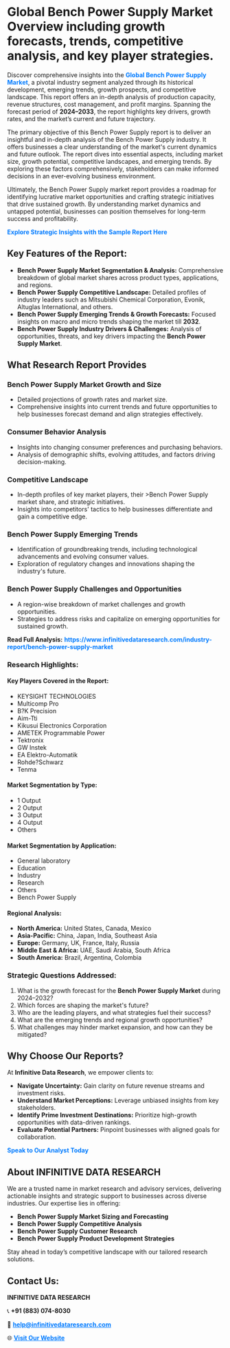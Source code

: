 <h1>Global Bench Power Supply Market Overview including growth forecasts, trends, competitive analysis, and key player strategies.</h1>
<p>
Discover comprehensive insights into the 
<a href="https://www.infinitivedataresearch.com/industry-report/bench-power-supply-market" rel="dofollow" style="color: #007BFF; text-decoration: none;"><strong>Global Bench Power Supply Market</strong></a>, a pivotal industry segment analyzed through its historical development, emerging trends, growth prospects, and competitive landscape. This report offers an in-depth analysis of production capacity, revenue structures, cost management, and profit margins. Spanning the forecast period of <strong>2024–2033</strong>, the report highlights key drivers, growth rates, and the market’s current and future trajectory.
</p>
<p>
The primary objective of this Bench Power Supply report is to deliver an insightful and in-depth analysis of the Bench Power Supply industry. It offers businesses a clear understanding of the market's current dynamics and future outlook. The report dives into essential aspects, including market size, growth potential, competitive landscapes, and emerging trends. By exploring these factors comprehensively, stakeholders can make informed decisions in an ever-evolving business environment.
</p>
<p>
Ultimately, the Bench Power Supply market report provides a roadmap for identifying lucrative market opportunities and crafting strategic initiatives that drive sustained growth. By understanding market dynamics and untapped potential, businesses can position themselves for long-term success and profitability.
</p>
<p>
<a href="https://www.infinitivedataresearch.com/request-sample/reportId=103774" style="color: #007BFF; text-decoration: none;"><strong>Explore Strategic Insights with the Sample Report Here</strong></a>
</p>

<h2>Key Features of the Report:</h2>
<ul>
<li><strong>Bench Power Supply Market Segmentation & Analysis:</strong> Comprehensive breakdown of global market shares across product types, applications, and regions.</li>
<li><strong>Bench Power Supply Competitive Landscape:</strong> Detailed profiles of industry leaders such as Mitsubishi Chemical Corporation, Evonik, Altuglas International, and others.</li>
<li><strong>Bench Power Supply Emerging Trends & Growth Forecasts:</strong> Focused insights on macro and micro trends shaping the market till <strong>2032</strong>.</li>
<li><strong>Bench Power Supply Industry Drivers & Challenges:</strong> Analysis of opportunities, threats, and key drivers impacting the <strong>Bench Power Supply Market</strong>.</li>
</ul>

<h2>What Research Report Provides</h2>
<h3>Bench Power Supply Market Growth and Size</h3>
<ul>
<li>Detailed projections of growth rates and market size.</li>
<li>Comprehensive insights into current trends and future opportunities to help businesses forecast demand and align strategies effectively.</li>
</ul>

<h3>Consumer Behavior Analysis</h3>
<ul>
<li>Insights into changing consumer preferences and purchasing behaviors.</li>
<li>Analysis of demographic shifts, evolving attitudes, and factors driving decision-making.</li>
</ul>

<h3>Competitive Landscape</h3>
<ul>
<li>In-depth profiles of key market players, their >Bench Power Supply market share, and strategic initiatives.</li>
<li>Insights into competitors' tactics to help businesses differentiate and gain a competitive edge.</li>
</ul>

<h3>Bench Power Supply Emerging Trends</h3>
<ul>
<li>Identification of groundbreaking trends, including technological advancements and evolving consumer values.</li>
<li>Exploration of regulatory changes and innovations shaping the industry's future.</li>
</ul>

<h3>Bench Power Supply Challenges and Opportunities</h3>
<ul>
<li>A region-wise breakdown of market challenges and growth opportunities.</li>
<li>Strategies to address risks and capitalize on emerging opportunities for sustained growth.</li>
</ul>
<p><strong>Read Full Analysis:</strong> <a href="https://www.infinitivedataresearch.com/industry-report/bench-power-supply-market" rel="dofollow" style="color: #007BFF; text-decoration: none;"><strong>https://www.infinitivedataresearch.com/industry-report/bench-power-supply-market</strong></a></p>
<h3>Research Highlights:</h3>
<h4>Key Players Covered in the Report:</h4>
<ul><li>KEYSIGHT TECHNOLOGIES</li><li>Multicomp Pro</li><li>B?K Precision</li><li>Aim-Tti</li><li>Kikusui Electronics Corporation</li><li>AMETEK Programmable Power</li><li>Tektronix</li><li>GW Instek</li><li>EA Elektro-Automatik</li><li>Rohde?Schwarz</li><li>Tenma</li></ul>
<h4>Market Segmentation by Type:</h4>
<ul><li>1 Output</li><li>2 Output</li><li>3 Output</li><li>4 Output</li><li>Others</li></ul>
<h4>Market Segmentation by Application:</h4>
<ul><li>General laboratory</li><li>Education</li><li>Industry</li><li>Research</li><li>Others</li><li>Bench Power Supply</li></ul>

<h4>Regional Analysis:</h4>
<ul>
<li><strong>North America:</strong> United States, Canada, Mexico</li>
<li><strong>Asia-Pacific:</strong> China, Japan, India, Southeast Asia</li>
<li><strong>Europe:</strong> Germany, UK, France, Italy, Russia</li>
<li><strong>Middle East & Africa:</strong> UAE, Saudi Arabia, South Africa</li>
<li><strong>South America:</strong> Brazil, Argentina, Colombia</li>
</ul>

<h3>Strategic Questions Addressed:</h3>
<ol>
<li>What is the growth forecast for the <strong>Bench Power Supply Market</strong> during 2024–2032?</li>
<li>Which forces are shaping the market's future?</li>
<li>Who are the leading players, and what strategies fuel their success?</li>
<li>What are the emerging trends and regional growth opportunities?</li>
<li>What challenges may hinder market expansion, and how can they be mitigated?</li>
</ol>

<h2>Why Choose Our Reports?</h2>
<p>At <strong>Infinitive Data Research</strong>, we empower clients to:</p>
<ul>
<li><strong>Navigate Uncertainty:</strong> Gain clarity on future revenue streams and investment risks.</li>
<li><strong>Understand Market Perceptions:</strong> Leverage unbiased insights from key stakeholders.</li>
<li><strong>Identify Prime Investment Destinations:</strong> Prioritize high-growth opportunities with data-driven rankings.</li>
<li><strong>Evaluate Potential Partners:</strong> Pinpoint businesses with aligned goals for collaboration.</li>
</ul>
<p><a href="https://www.infinitivedataresearch.com/industry-report/bench-power-supply-market" rel="dofollow" style="color: #007BFF; text-decoration: none;"><strong>Speak to Our Analyst Today</strong></a></p>

<h2>About INFINITIVE DATA RESEARCH</h2>
<p>We are a trusted name in market research and advisory services, delivering actionable insights and strategic support to businesses across diverse industries. Our expertise lies in offering:</p>
<ul>
<li><strong>Bench Power Supply Market Sizing and Forecasting</strong></li>
<li><strong>Bench Power Supply Competitive Analysis</strong></li>
<li><strong>Bench Power Supply Customer Research</strong></li>
<li><strong>Bench Power Supply Product Development Strategies</strong></li>
</ul>
<p>Stay ahead in today’s competitive landscape with our tailored research solutions.</p>

<h2>Contact Us:</h2>
<p><strong>INFINITIVE DATA RESEARCH</strong></p>
<p>📞 <strong>+91 (883) 074-8030</strong></p>
<p>📧 <strong><a href="mailto:help@infinitivedataresearch.com" style="color: #007BFF;">help@infinitivedataresearch.com</a></strong></p>
<p>🌐 <strong><a href="https://www.infinitivedataresearch.com" rel="dofollow" style="color: #007BFF;">Visit Our Website</a></strong></p>